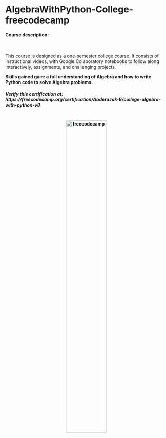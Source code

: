 # AlgebraWithPython-College-freecodecamp
<h4>Course description: </h4> <br>

This course is designed as a one-semester college course. It consists of instructional videos, with Google Colaboratory notebooks to follow along interactively, assignments, and challenging projects.

<b>Skills gained gain:<b> a full understanding of Algebra and how to write Python code to solve Algebra problems.

<h5> <b>Verify this certification at: </b> https://freecodecamp.org/certification/Abderazak-B/college-algebra-with-python-v8 </h5> <br>
<center> <img src="https://i.imgur.com/Y0ynFNe.jpeg" width="50%" alt="freecodecamp"> </<center>

